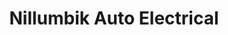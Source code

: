 ---
title: "Nillumbik Auto Electrical"
url: /diamond-creek/nillumbik-auto-electrical/
shop: car repair
---